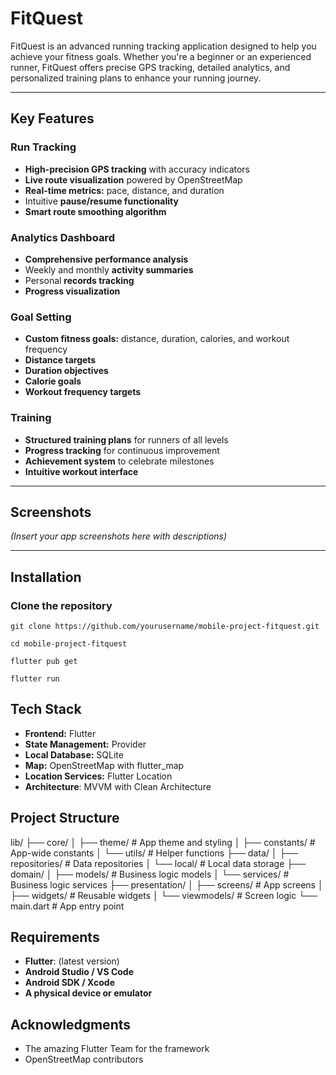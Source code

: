 # FitQuest 

FitQuest is an advanced running tracking application designed to help you achieve your fitness goals. Whether you're a beginner or an experienced runner, FitQuest offers precise GPS tracking, detailed analytics, and personalized training plans to enhance your running journey.

---

## Key Features 

### Run Tracking
-  **High-precision GPS tracking** with accuracy indicators
-  **Live route visualization** powered by OpenStreetMap
-  **Real-time metrics:** pace, distance, and duration
-  Intuitive **pause/resume functionality**
-  **Smart route smoothing algorithm**

### Analytics Dashboard
-  **Comprehensive performance analysis**
-  Weekly and monthly **activity summaries**
-  Personal **records tracking**
-  **Progress visualization**

### Goal Setting
-  **Custom fitness goals:** distance, duration, calories, and workout frequency
-  **Distance targets**
-  **Duration objectives**
-  **Calorie goals**
-  **Workout frequency targets**

### Training
-  **Structured training plans** for runners of all levels
-  **Progress tracking** for continuous improvement
-  **Achievement system** to celebrate milestones
-  **Intuitive workout interface**

---

## Screenshots 

*(Insert your app screenshots here with descriptions)*

---

## Installation 

### Clone the repository
```
git clone https://github.com/yourusername/mobile-project-fitquest.git
```
```
cd mobile-project-fitquest
```
```
flutter pub get
```
```
flutter run
```

## Tech Stack
-  **Frontend:** Flutter 
-  **State Management:** Provider 
-  **Local Database:** SQLite
-  **Map:** OpenStreetMap with flutter_map
-  **Location Services:** Flutter Location
-  **Architecture**: MVVM with Clean Architecture

## Project Structure
lib/
├── core/
│   ├── theme/                # App theme and styling
│   ├── constants/            # App-wide constants
│   └── utils/                # Helper functions
├── data/
│   ├── repositories/         # Data repositories
│   └── local/                # Local data storage
├── domain/
│   ├── models/               # Business logic models
│   └── services/             # Business logic services
├── presentation/
│   ├── screens/              # App screens
│   ├── widgets/              # Reusable widgets
│   └── viewmodels/           # Screen logic
└── main.dart                 # App entry point


## Requirements
- **Flutter**: (latest version)
- **Android Studio / VS Code**
- **Android SDK / Xcode**
- **A physical device or emulator**

## Acknowledgments 
- The amazing Flutter Team for the framework
- OpenStreetMap contributors
